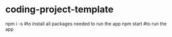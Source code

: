 # coding-project-template

npm i -s #to install all packages needed to run the app
npm start #to run the app
